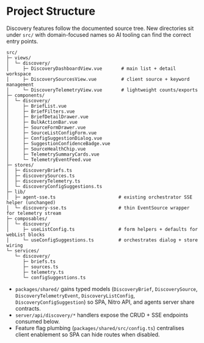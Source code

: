 # Project Structure
Discovery features follow the documented source tree. New directories sit under `src/` with domain-focused names so AI tooling can find the correct entry points.

```
src/
├─ views/
│  └─ discovery/
│     ├─ DiscoveryDashboardView.vue       # main list + detail workspace
│     ├─ DiscoverySourcesView.vue         # client source + keyword management
│     └─ DiscoveryTelemetryView.vue       # lightweight counts/exports
├─ components/
│  └─ discovery/
│     ├─ BriefList.vue
│     ├─ BriefFilters.vue
│     ├─ BriefDetailDrawer.vue
│     ├─ BulkActionBar.vue
│     ├─ SourceFormDrawer.vue
│     ├─ SourceListConfigForm.vue
│     ├─ ConfigSuggestionDialog.vue
│     ├─ SuggestionConfidenceBadge.vue
│     ├─ SourceHealthChip.vue
│     ├─ TelemetrySummaryCards.vue
│     └─ TelemetryEventFeed.vue
├─ stores/
│  ├─ discoveryBriefs.ts
│  ├─ discoverySources.ts
│  ├─ discoveryTelemetry.ts
│  └─ discoveryConfigSuggestions.ts
├─ lib/
│  ├─ agent-sse.ts                       # existing orchestrator SSE helper (unchanged)
│  └─ discovery-sse.ts                   # thin EventSource wrapper for telemetry stream
├─ composables/
│  └─ discovery/
│     ├─ useListConfig.ts                # form helpers + defaults for webList blocks
│     └─ useConfigSuggestions.ts         # orchestrates dialog + store wiring
└─ services/
   └─ discovery/
      ├─ briefs.ts
      ├─ sources.ts
      ├─ telemetry.ts
      └─ configSuggestions.ts
```

- `packages/shared/` gains typed models (`DiscoveryBrief`, `DiscoverySource`, `DiscoveryTelemetryEvent`, `DiscoveryListConfig`, `DiscoveryConfigSuggestion`) so SPA, Nitro API, and agents server share contracts.
- `server/api/discovery/*` handlers expose the CRUD + SSE endpoints consumed below.
- Feature flag plumbing (`packages/shared/src/config.ts`) centralises client enablement so SPA can hide routes when disabled.

